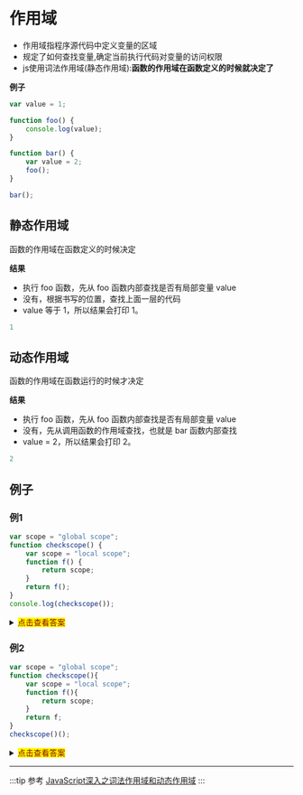# 作用域
* 作用域指程序源代码中定义变量的区域
* 规定了如何查找变量,确定当前执行代码对变量的访问权限
* js使用词法作用域(静态作用域):**函数的作用域在函数定义的时候就决定了**

**例子**
```js
var value = 1;

function foo() {
    console.log(value);
}

function bar() {
    var value = 2;
    foo();
}

bar();
```
## 静态作用域
函数的作用域在函数定义的时候决定

**结果**
* 执行 foo 函数，先从 foo 函数内部查找是否有局部变量 value
* 没有，根据书写的位置，查找上面一层的代码
* value 等于 1，所以结果会打印 1。
```js
1
```
## 动态作用域
函数的作用域在函数运行的时候才决定

**结果**
* 执行 foo 函数，先从 foo 函数内部查找是否有局部变量 value
* 没有，先从调用函数的作用域查找，也就是 bar 函数内部查找
* value = 2，所以结果会打印 2。
```js
2
```

## 例子
### 例1
```js
var scope = "global scope";
function checkscope() {
    var scope = "local scope";
    function f() {
        return scope;
    }
    return f();
}
console.log(checkscope());
```
<details>
  <summary><mark><font color=darkred>点击查看答案</font></mark></summary>
  <p>结果</p>
  <pre><code>  
    local scope
  </code></pre>
</details>

### 例2
```js
var scope = "global scope";
function checkscope(){
    var scope = "local scope";
    function f(){
        return scope;
    }
    return f;
}
checkscope()();
```
<details>
  <summary><mark><font color=darkred>点击查看答案</font></mark></summary>
  <p>结果</p>
  <pre><code>  
    local scope
  </code></pre>
</details>

---

:::tip 参考
[JavaScript深入之词法作用域和动态作用域](https://github.com/mqyqingfeng/Blog/issues/3)
:::

<tongji/>